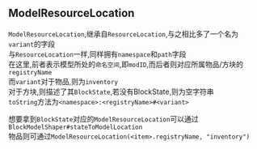 ## ModelResourceLocation  

`ModelResourceLocation`,继承自`ResourceLocation`,与之相比多了一个名为`variant`的字段  
与`ResourceLocation`一样,同样拥有`namespace`和`path`字段  
在这里,前者表示模型所处的`命名空间`,即`modID`,而后者则对应所属物品/方块的`registryName`  
而`variant`对于物品,则为`inventory`  
对于方块,则描述了其`BlockState`,若没有BlockState,则为空字符串  
`toString`方法为`<namespace>:<registryName>#<variant>`  

想要拿到`BlockState`对应的`ModelResourceLocation`可以通过`BlockModelShaper#stateToModelLocation`  
物品则可通过`ModelResourceLocation(<item>.registryName, "inventory")`  